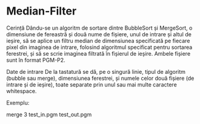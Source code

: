 # Median-Filter

Cerință
Dându-se un algoritm de sortare dintre BubbleSort și MergeSort, o dimensiune de fereastră și două nume de fișiere, unul de intrare și altul de ieșire, să se aplice un filtru median de dimensiunea specificată pe fiecare pixel din imaginea de intrare, folosind algoritmul specificat pentru sortarea ferestrei, și să se scrie imaginea filtrată în fișierul de ieșire. Ambele fișiere sunt în format PGM-P2.

Date de intrare
De la tastatură se dă, pe o singură linie, tipul de algoritm (bubble sau merge), dimensiunea ferestrei, și numele celor două fișiere (de intrare și de ieșire), toate separate prin unul sau mai multe caractere whitespace.

Exemplu:

merge 3 test_in.pgm test_out.pgm
